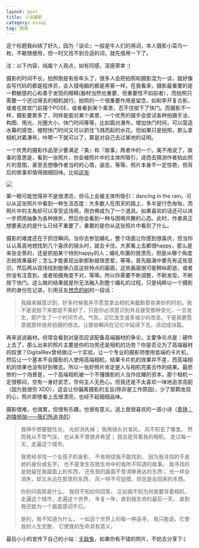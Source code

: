 ```yaml
---
layout: post
title: 小谈摄影
category: essay
tag: 随笔
---
```


这个标题我纠结了好久，因为『谈论』一般是牛人们的用词，本人摄影小菜鸟一枚，不敢随便用，但一时又找不到合适的词，就先借用一下了。

注：以下内容，纯属个人观点，如有同感，深感荣幸 :)

摄影的时间不长，拍照倒是有些年头了，很多人会把拍照和摄影混为一谈，就好像会写代码的都是程序员，会入侵电脑的都是黑客一样。在我看来，摄影最重要的是一颗敏感的心和善于发现的眼睛(器材当然也重要，但重要性不如前者），而拍照只需要一个还过得去的相机就行。拍照的一个很重要作用是留念，如和李开复合影，或者在故宫门前摆个POSE，或者看到某个美景，忍不住按下了快门。而摄影不一样，摄影要累多了，同样是面对某个美景，一个优秀的摄手会尝试各种拍摄手法、构图、用光、光圈大小、快门时间等等，比如面对瀑布，增加快门时间，可以营造水幕的感觉，缩短快门时间又可以抓住飞溅而起的水花。但如果只是拍照，那么拿相机对着瀑布，咔嚓一下就可以了，算是对自己去过某地的证明。

一个优秀的摄影作品至少要满足『美』和『故事』两者中的一个。美不用说了，故事的意思是，看到一张照片，你会被照片中的主体所吸引，进而去猜测作者拍此照片的意图，甚至去想像作者当时的心情，姿态，等等。照片本身不一定惊艳，但背后的故事却值得细细回味。比如<a href="http://www.flickr.com/photos/zhou_mengjie/6318039145">这张</a>

<img src="http://farm7.staticflickr.com/6094/6318039145_0eef0af250_z.jpg" />

第一眼可能觉得并不是很漂亮，但马上会被主体所吸引：dancing in the rain。可以从这张照片中看到一种生活态度：大多数人在雨天的路上，多半是行色匆匆，而照片中的主角却可以享受这场雨，雨仿佛成为了一个道具。如果喜欢的话还可以进一步把雨抽象为各种挫折，然后你会看到一种与困境共舞的心态。此时，作者真正想要表达的是什么已经不重要了，重要的是你从这张照片中看到了什么。

摄影的难度还在于抓住瞬间。当你去参加婚礼，整个场面让你感到很喜庆，但当你认认真真地想找到几个喜庆的镜头时，就会卡住。大家看上去都很happy，那么是来张全景的，还是抓拍某个特别happy的人；婚礼布置的很漂亮，但是从哪个角度去拍效果最好；怎么才能表现出新郎新娘很恩爱，等等。首先脑海中要先有这些意识，然后再从现场找到能够凸显这些特点的画面，这些画面很可能稍纵即逝，或者你没有注意到，或者拍摄角度不对，等等。所以你需要不断调整，不断发现，不断按下快门。这么做的结果就是你无法融入到整个婚礼的过程，只是纯粹以一个摄影师的身份在记录。引用豆友<a href="http://www.douban.com/people/shinewewe/">想念的树</a>的一段话：

<blockquote>
我越来越意识到，好多时候我并不愿意拿出相机来截断那些美妙的时刻。我不是说拍下来那就不美妙了，只是你必须意识到并且接受那种变化，一旦发生，即产生了一个时间节点。气氛，记忆发生或多或少的改变。于是我更愿意就那样放弃拍摄的想法，让那些瞬间在记忆中延续下去，流动成诗篇。
</blockquote>

再来说说器材。经常会看到对是否应该配备高端器材的争论，主要争论点是：硬件上去了，那么出来的照片主要是你的功劳还是相机的功劳？你是否沦为了高端器材的奴隶？DigitalRev曾经做过一个实验，让一个专业的摄影师使用低端的卡片机，然后让一个基本不会摄影的人使用高端相机，结果卡片机的效果并不差，而高端相机的效果也没有好到哪去。所以一张好照片肯定是人与相机完美合作的结果。最悲惨的一个场景是，一个高端相机被一个不懂摄影的人当作炫耀的资本，那个相机一定很郁闷，空有一身好武艺，奈何主人无色心。但我还是不太喜欢一味地追求高配（因为我很穷 XDD），这会让你偏离摄影的主旨(除非是工作原因)，少了那颗发现的心，照片即使看上去很漂亮，也经不起细细品味。

摄影很难，也很累，但很有乐趣，也很有意义。送上我很喜欢的一首小诗（<a href="http://www.douban.com/group/topic/3764247/">青铮：迦陵频伽——我们所追寻的</a>）

<blockquote>
我伸手想要握住光， 
光却消失掉； 
我用镜头对准风， 
风不知去了哪里。 
然而我从不曾气馁， 
也从来不曾放弃希望； 
我总是背着我的相机， 
走过每一天，走遍这个城市。 

我曾经寻找一个女孩子的身影， 
不肯相信我不能找到， 
因为我寻找的不是她的身份或名字， 
也不是发生在她生命中的我所不知道的故事。 
我寻找的是她留在我画面上的东西， 
还有我的画面不曾清晰表达的东西； 
光一样会消失，却又永远在那里的东西， 
风一样不可捉摸，但总是会回来的东西。 

你别问我那是什么， 
我将不知如何回答。 
正如我不知为何我要背着相机， 
走遍这个城市，走遍这个世界， 
年复一年，直到我生命的最后一天， 
直到我还能为一个画面感动不已。 

是的，我不知道为什么， 
一如这个世界上的每一种追寻， 
我只能说，它使我的人生完整， 
它使我的生命具有意义。 
</blockquote>

最后小小的宣传下自己的小站：<a href="http://wuditoo.com">无敌兔</a>，如果你有不错的照片，不妨去分享下:)
